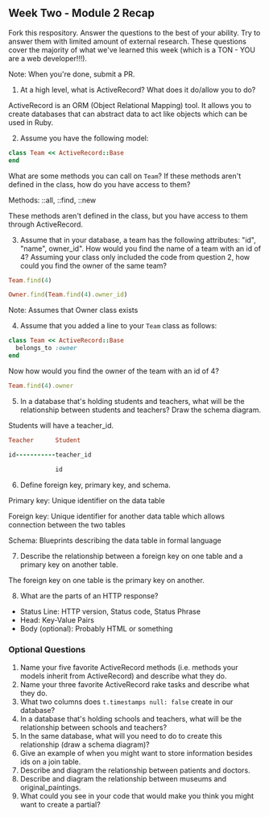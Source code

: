 ## Week Two - Module 2 Recap

Fork this respository. Answer the questions to the best of your ability. Try to answer them with limited amount of external research. These questions cover the majority of what we've learned this week (which is a TON - YOU are a web developer!!!). 

Note: When you're done, submit a PR.

1. At a high level, what is ActiveRecord? What does it do/allow you to do?

ActiveRecord is an ORM (Object Relational Mapping) tool. It allows you to create databases that can abstract data to act like objects which can be used in Ruby.

2. Assume you have the following model:

```ruby
class Team << ActiveRecord::Base
end
```

What are some methods you can call on `Team`? If these methods aren't defined in the class, how do you have access to them?

Methods: ::all, ::find, ::new

These methods aren't defined in the class, but you have access to them through ActiveRecord.

3. Assume that in your database, a team has the following attributes: "id", "name", owner_id". How would you find the name of a team with an id of 4? Assuming your class only included the code from question 2, how could you find the owner of the same team?

```ruby
Team.find(4)
```
```ruby
Owner.find(Team.find(4).owner_id)
```
Note: Assumes that Owner class exists

4. Assume that you added a line to your `Team` class as follows:

```ruby
class Team << ActiveRecord::Base
  belongs_to :owner
end
```

Now how would you find the owner of the team with an id of 4?

```ruby
Team.find(4).owner
```

5. In a database that's holding students and teachers, what will be the relationship between students and teachers? Draw the schema diagram.

Students will have a teacher_id.

```ruby
Teacher		 Student

id-----------teacher_id
				
			 id
```

6. Define foreign key, primary key, and schema.

Primary key: Unique identifier on the data table

Foreign key: Unique identifier for another data table which allows connection between the two tables

Schema: Blueprints describing the data table in formal language

7. Describe the relationship between a foreign key on one table and a primary key on another table.

The foreign key on one table is the primary key on another.

8. What are the parts of an HTTP response?

* Status Line: HTTP version, Status code, Status Phrase
* Head: Key-Value Pairs
* Body (optional): Probably HTML or something


### Optional Questions

1. Name your five favorite ActiveRecord methods (i.e. methods your models inherit from ActiveRecord) and describe what they do.
2. Name your three favorite ActiveRecord rake tasks and describe what they do.
3. What two columns does `t.timestamps null: false` create in our database?
4. In a database that's holding schools and teachers, what will be the relationship between schools and teachers?
5. In the same database, what will you need to do to create this relationship (draw a schema diagram)?
6. Give an example of when you might want to store information besides ids on a join table.
7. Describe and diagram the relationship between patients and doctors.
8. Describe and diagram the relationship between museums and original_paintings.
9. What could you see in your code that would make you think you might want to create a partial?
